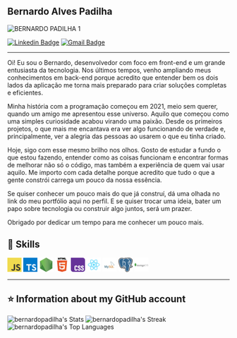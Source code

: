 ## <strong>Bernardo Alves Padilha</strong>

![BERNARDO PADILHA 1](https://i.postimg.cc/jdbn7m0p/banner.png)

[![Linkedin Badge](https://img.shields.io/badge/-Bernardo%20Padilha-00875f?style=flat-square&logo=Linkedin&logoColor=white&link=https://www.linkedin.com/in/bernardo-alves-padilha-8474a3232/)](https://www.linkedin.com/in/bernardo-alves-padilha-8474a3232/) 
[![Gmail Badge](https://img.shields.io/badge/-contato@bernardopadilha.com.br-00875f?style=flat-square&logo=Gmail&logoColor=white&link=mailto:contato@bernardopadilha.com.br)](mailto:contato@bernardopadilha.com.br)

----

Oi! Eu sou o Bernardo, desenvolvedor com foco em front-end e um grande entusiasta da tecnologia. Nos últimos tempos, venho ampliando meus conhecimentos em back-end porque acredito que entender bem os dois lados da aplicação me torna mais preparado para criar soluções completas e eficientes.

Minha história com a programação começou em 2021, meio sem querer, quando um amigo me apresentou esse universo. Aquilo que começou como uma simples curiosidade acabou virando uma paixão. Desde os primeiros projetos, o que mais me encantava era ver algo funcionando de verdade e, principalmente, ver a alegria das pessoas ao usarem o que eu tinha criado.

Hoje, sigo com esse mesmo brilho nos olhos. Gosto de estudar a fundo o que estou fazendo, entender como as coisas funcionam e encontrar formas de melhorar não só o código, mas também a experiência de quem vai usar aquilo. Me importo com cada detalhe porque acredito que tudo o que a gente constrói carrega um pouco da nossa essência.

Se quiser conhecer um pouco mais do que já construí, dá uma olhada no link do meu portfólio aqui no perfil. E se quiser trocar uma ideia, bater um papo sobre tecnologia ou construir algo juntos, será um prazer.

Obrigado por dedicar um tempo para me conhecer um pouco mais.


## 🚀 Skills

<code><img height="32" src="https://raw.githubusercontent.com/github/explore/80688e429a7d4ef2fca1e82350fe8e3517d3494d/topics/javascript/javascript.png" alt="Javascript"/></code>
<code><img height="32" src="https://raw.githubusercontent.com/github/explore/80688e429a7d4ef2fca1e82350fe8e3517d3494d/topics/typescript/typescript.png" alt="Typescript"/></code>
<code><img height="32" src="https://raw.githubusercontent.com/github/explore/80688e429a7d4ef2fca1e82350fe8e3517d3494d/topics/nodejs/nodejs.png" alt="Nodejs"/></code>
<code><img height="32" src="https://raw.githubusercontent.com/github/explore/80688e429a7d4ef2fca1e82350fe8e3517d3494d/topics/html/html.png" alt="HTML5"/></code>
<code><img height="32" src="https://raw.githubusercontent.com/github/explore/80688e429a7d4ef2fca1e82350fe8e3517d3494d/topics/css/css.png" alt="CSS"/></code>
<code><img height="32" src="https://raw.githubusercontent.com/github/explore/80688e429a7d4ef2fca1e82350fe8e3517d3494d/topics/react/react.png" alt="React"/></code>
<code><img height="32" src="https://raw.githubusercontent.com/github/explore/80688e429a7d4ef2fca1e82350fe8e3517d3494d/topics/mysql/mysql.png" alt="MySQL"/></code>
<code><img height="32" src="https://raw.githubusercontent.com/github/explore/80688e429a7d4ef2fca1e82350fe8e3517d3494d/topics/postgresql/postgresql.png" alt="PostegreSQL"/></code>
<code><img height="32" src="https://raw.githubusercontent.com/github/explore/80688e429a7d4ef2fca1e82350fe8e3517d3494d/topics/mongodb/mongodb.png" alt="MongoDB"/></code>

---

## ⭐ Information about my GitHub account
![bernardopadilha's Stats](https://github-readme-stats.vercel.app/api?username=bernardopadilha&theme=vue-dark&show_icons=true&hide_border=true&count_private=true)
![bernardopadilha's Streak](https://github-readme-streak-stats.herokuapp.com/?user=bernardopadilha&theme=vue-dark&hide_border=true)
![bernardopadilha's Top Languages](https://github-readme-stats.vercel.app/api/top-langs/?username=bernardopadilha&theme=vue-dark&show_icons=true&hide_border=true&layout=compact)
